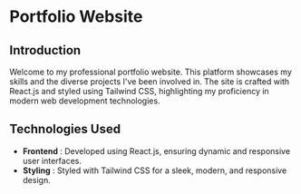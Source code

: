 # Portfolio Website 
## Introduction
Welcome to my professional portfolio website. This platform showcases my skills and the diverse projects I've been involved in. The site is crafted with React.js and styled using Tailwind CSS, highlighting my proficiency in modern web development technologies.
## Technologies Used
- **Frontend** : Developed using React.js, ensuring dynamic and responsive user interfaces.
- **Styling** : Styled with Tailwind CSS for a sleek, modern, and responsive design.


